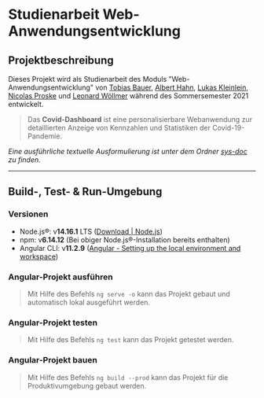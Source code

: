 # Studienarbeit Web-Anwendungsentwicklung

## Projektbeschreibung

Dieses Projekt wird als Studienarbeit des Moduls "Web-Anwendungsentwicklung" von [Tobias Bauer](https://git.oth-aw.de/7223), [Albert Hahn](https://git.oth-aw.de/5551), [Lukas Kleinlein](https://git.oth-aw.de/a9f2), [Nicolas Proske](https://git.oth-aw.de/c0e8) und [Leonard Wöllmer](https://git.oth-aw.de/fe46) während des Sommersemester 2021 entwickelt.

> Das **Covid-Dashboard** ist eine personalisierbare Webanwendung zur detaillierten Anzeige von Kennzahlen und Statistiken der Covid-19-Pandemie.

_Eine ausführliche textuelle Ausformulierung ist unter dem Ordner [sys-doc](https://git.oth-aw.de/wae-team-white/covid-dashboard/-/tree/master/sys-doc) zu finden._

---

## Build-, Test- & Run-Umgebung
### **Versionen**
- Node.js®: v**14.16.1** LTS ([Download | Node.js](https://nodejs.org/en/download/))
- npm: v**6.14.12** (Bei obiger Node.js®-Installation bereits enthalten)
- Angular CLI: v**11.2.9** ([Angular - Setting up the local environment and workspace](https://angular.io/guide/setup-local#install-the-angular-cli))

### **Angular-Projekt ausführen**
> Mit Hilfe des Befehls `ng serve -o` kann das Projekt gebaut und automatisch lokal ausgeführt werden.

### **Angular-Projekt testen**
> Mit Hilfe des Befehls `ng test` kann das Projekt getestet werden.

### **Angular-Projekt bauen**
> Mit Hilfe des Befehls `ng build --prod` kann das Projekt für die Produktivumgebung gebaut werden.